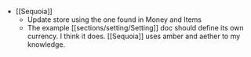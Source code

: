 - [[Sequoia]]
	- Update store using the one found in Money and Items
	- The example [[sections/setting/Setting]] doc should define its own currency. I think it does. [[Sequoia]] uses amber and aether to my knowledge.